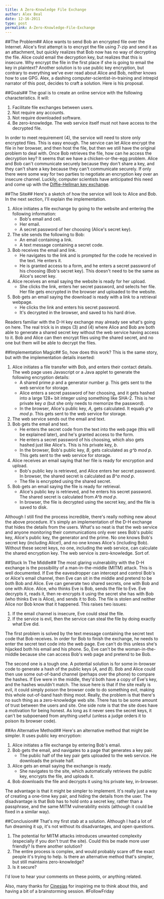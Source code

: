 ```yaml
---
title: A Zero-Knowledge File Exchange
author: Alex Beal
date: 12-16-2011
type: post
permalink: A-Zero-Knowledge-File-Exchange
---
```


##The Problem##
Alice wants to send Bob an encrypted file over the Internet. Alice's first attempt is to encrypt the file using 7-zip and send it as an attachment, but quickly realizes that Bob now has no way of decrypting the file. Alice could email the decryption key, but realizes that this is insecure. Why encrypt the file in the first place if she is going to email the key in plaintext? Another solution is to use public key encryption, but contrary to everything we've ever read about Alice and Bob, neither knows how to use GPG. Alex, a dashing computer-scientist-in-training and intrepid narrator of this post, decides to craft a solution. Here is his proposal.

##Goals##
The goal is to create an online service with the following characteristics. It will:

1. Facilitate file exchanges between users.
2. Not require any accounts.
3. Not require downloaded software.
4. Be zero-knowledge. The web service itself must not have access to the decrypted file.

In order to meet requirement (4), the service will need to store only encrypted files. This is easy enough. The service can let Alice encrypt the file in her browser, and then host the file, but then we still have the original problem to deal with. Once Bob retrieves the file, how can he access the decryption key? It seems that we have a chicken-or-the-egg problem. Alice and Bob can't communicate securely because they don't share a key, and they can't share a key because they can't communicate securely. If only there were some way for two parties to negotiate an encryption key over an insecure channel. Luckily, computer scientists have anticipated this need and come up with the [Diffie-Hellman key exchange](https://en.wikipedia.org/wiki/Diffie%E2%80%93Hellman_key_exchange).

##The Site##
Here's a sketch of how the service will look to Alice and Bob. In the next section, I'll explain the implementation.

1. Alice initiates a file exchange by going to the website and entering the following information:
	* Bob's email and cell.
	* Her email.
	* A secret password of her choosing (Alice's secret key).
2. The site sends the following to Bob:
	* An email containing a link.
	* A text message containing a secret code.
3. Bob receives the email and link.
	* He navigates to the link and is prompted for the code he received in the text. He enters it.
	* He is granted access to a form, and he enters a secret password of his choosing (Bob's secret key). This doesn't need to be the same as Alice's secret key.
4. Alice receives an email saying the website is ready for her upload.
	* She clicks the link, enters her secret password, and selects her file. Her file gets encrypted in the browser and uploaded to the website.
5. Bob gets an email saying the download is ready with a link to a retrieval webpage.
	* He clicks the link and enters his secret password.
	* It's decrypted in the browser, and saved to his hard drive.

Readers familiar with the D-H key exchange may already see what's going on here. The real trick is in steps (3) and (4) where Alice and Bob are both able to generate a shared secret key without the web service having access to it. Bob and Alice can then encrypt files using the shared secret, and no one but them will be able to decrypt the files.

##Implementation Magic##
So, how does this work? This is the same story, but with the implementation details inserted:

1. Alice initiates a file transfer with Bob, and enters their contact details. The web page uses Javascript or a Java applet to generate the following encryption details:
	* A shared prime *p* and a generator number *g*. This gets sent to the web service for storage.
	* Alice enters a secret password of her choosing, and it gets hashed into a large 128+ bit integer using something like SHA-2. This is her private key *a* (but she only needs to memorize the password).
	* In the browser, Alice's public key, *A*, gets calculated. It equals *g^a mod p*. This gets sent to the web service for storage.
2. The web service sends out the email and text.
3. Bob gets the email and text.
	* He enters the secret code from the text into the web page (this will be explained later), and he's granted access to the form.
	* He enters a secret password of his choosing, which also gets hashed just like Alice's. This is his private key, *b*.
	* In the browser, Bob's public key, *B*, gets calculated as *g^b mod p*. This gets sent to the web service for storage.
4. Alice receives an email saying that her file is ready for encryption and upload.
	* Bob's public key is retrieved, and Alice enters her secret password. In browser, the shared secret is calculated as *B^a mod p*.
	* The file is encrypted using the shared secret.
5. Bob gets an email saying the file is ready for retrieval.
	* Alice's public key is retrieved, and he enters his secret password. The shared secret is calculated from *A^b mod p*.
	* In browser, the file is decrypted using the secret key, and the file is saved to disk.

Although I still find the process incredible, there's really nothing new about the above procedure. It's simply an implementation of the D-H exchange that hides the details from the users. What's so neat is that the web service and anyone monitoring their communications only ever sees Bob's public key, Alice's public key, the generator and the prime. No one knows Bob's secret key (including Alice!), and no one knows Alice's (including Bob). Without these secret keys, no one, including the web service, can calculate the shared encryption key. The web service is zero-knowledge. Sort of.

##Stuck In The Middle##
The most glaring vulnerability with the D-H exchange is the possibility of a man-in-the-middle (MITM) attack. This is well documented. If Eve the eavesdropper can intercept and control Bob's or Alice's email channel, then Eve can sit in the middle and pretend to be both Bob and Alice. Eve can generate two shared secrets, one with Bob and one with Alice. Alice, who thinks Eve is Bob, sends the file to Eve. Eve decrypts it, reads it, then re-encrypts it using the secret she has with Bob (who thinks Eve is Alice), and sends it to Bob. The file is stolen and neither Alice nor Bob know that it happened. This raises two issues:

1. If the email channel is insecure, Eve could steal the file.
2. If the service is evil, then the service can steal the file by doing exactly what Eve did.

The first problem is solved by the text message containing the secret text code that Bob receives. In order for Bob to finish the exchange, he needs to enter the secret text code into the web page. Eve can't do this unless she's hijacked both his email and his phone. So, Eve can't be the woman-in-the-middle because she can access Bob's web page and pretend to be Bob.

The second one is a tough one. A potential solution is for some in-browser code to generate a hash of the public keys (*A*, and *B*). Bob and Alice could then use some out-of-band channel (perhaps over the phone) to compare the hashes. If Eve were in the middle, they'd both have a copy of Eve's key, and the hashes wouldn't match. The issue here is that if the site really is evil, it could simply poison the browser code to do something evil, making this whole out-of-band hash thing moot. Really, the problem is that there's no such thing as a zero-knowledge web site. There has to be some amount of trust between the users and site. One side note is that the site does have a motivation for being honest. As long as it never sees the secret keys, it can't be subpoenaed from anything useful (unless a judge orders it to poison its browser code).

##An Alternative Method##
Here's an alternative method that might be simpler. It uses public key encryption:

1. Alice initiates a file exchange by entering Bob's email.
2. Bob gets the email, and navigates to a page that generates a key pair.
	* The public half of the key pair gets uploaded to the web service. He downloads the private half.
3. Alice gets an email saying the exchange is ready.
	* She navigates to the site, which automatically retrieves the public key, encrypts the file, and uploads it.
4. Bob downloads the file and decrypts it using his private key, in-browser.

The advantage is that it might be simpler to implement. It's really just a way of creating a one-time key pair, and hiding the details from the user. The disadvantage is that Bob has to hold onto a secret key, rather than a passphrase, and the same MITM vulnerability exists (although it could be fixed in a similar way).

##Conclusion##
That's my first stab at a solution. Although I had a lot of fun dreaming it up, it's not without its disadvantages, and open questions.

1. The potential for MITM attacks introduces unwanted complexity (especially if you don't trust the site). Could this be made more user friendly? Is there another solution?
2. The entire process is complex, and would probably scare off the exact people it's trying to help. Is there an alternative method that's simpler, but still maintains zero-knowledge?
3. Is it secure?

I'd love to hear your comments on these points, or anything related.

Also, many thanks for [Cinesias](http://twitter.com/Cinesias) for inspiring me to think about this, and having a bit of a brainstorming session. #FollowFriday
